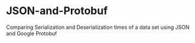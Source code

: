 # JSON-and-Protobuf
Comparing Serialization and Deserialization times of a data set using JSON and Google Protobuf
